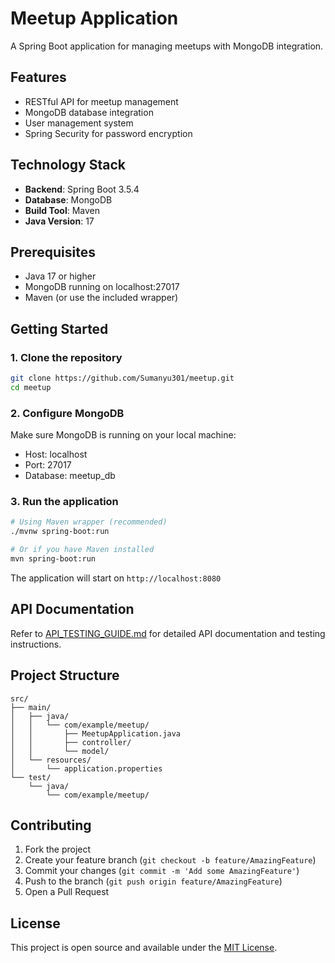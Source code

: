# Meetup Application

A Spring Boot application for managing meetups with MongoDB integration.

## Features

- RESTful API for meetup management
- MongoDB database integration
- User management system
- Spring Security for password encryption

## Technology Stack

- **Backend**: Spring Boot 3.5.4
- **Database**: MongoDB
- **Build Tool**: Maven
- **Java Version**: 17

## Prerequisites

- Java 17 or higher
- MongoDB running on localhost:27017
- Maven (or use the included wrapper)

## Getting Started

### 1. Clone the repository
```bash
git clone https://github.com/Sumanyu301/meetup.git
cd meetup
```

### 2. Configure MongoDB
Make sure MongoDB is running on your local machine:
- Host: localhost
- Port: 27017
- Database: meetup_db

### 3. Run the application
```bash
# Using Maven wrapper (recommended)
./mvnw spring-boot:run

# Or if you have Maven installed
mvn spring-boot:run
```

The application will start on `http://localhost:8080`

## API Documentation

Refer to [API_TESTING_GUIDE.md](API_TESTING_GUIDE.md) for detailed API documentation and testing instructions.

## Project Structure

```
src/
├── main/
│   ├── java/
│   │   └── com/example/meetup/
│   │       ├── MeetupApplication.java
│   │       ├── controller/
│   │       └── model/
│   └── resources/
│       └── application.properties
└── test/
    └── java/
        └── com/example/meetup/
```

## Contributing

1. Fork the project
2. Create your feature branch (`git checkout -b feature/AmazingFeature`)
3. Commit your changes (`git commit -m 'Add some AmazingFeature'`)
4. Push to the branch (`git push origin feature/AmazingFeature`)
5. Open a Pull Request

## License

This project is open source and available under the [MIT License](LICENSE).
